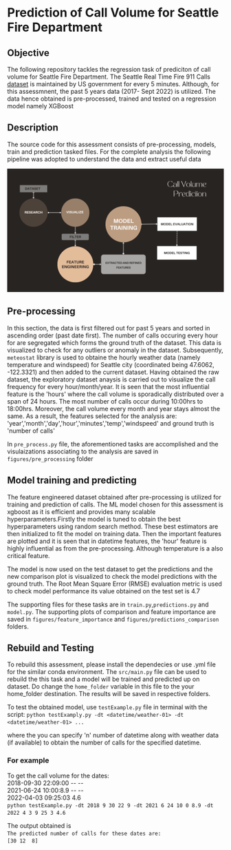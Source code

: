 # Prediction of Call Volume for Seattle Fire Department

## Objective
The following repository tackles the regression task of prediciton of call volume for Seattle Fire Department.
The Seattle Real Time Fire 911 Calls [dataset](https://data.seattle.gov/Public-Safety/Seattle-Real-Time-Fire-911-Calls/kzjm-xkqj) is maintained by US government for every 5 minutes. Although, for this assessmnent, the past 5 years data (2017- Sept 2022) is utilized. The data hence obtained is pre-processed, trained and tested on a regression model namely XGBoost 

## Description

The source code for this assessment consists of pre-processing, models, train and prediction tasked files. For the complete analysis the following pipeline was adopted to understand the data and extract useful data

![ML Pipeline](/figures/pipeline.png "ML_pipeline")

## Pre-processing 
In this section, the data is first filtered out for past 5 years and sorted in ascending order (past date first). The number of calls occuring every hour for are segregated which forms the ground truth of the dataset. This data is visualized to check for any outliers or anomaly in the dataset. 
Subsequently, `meteostat` library is used to obtaine the hourly weather data (namely temperature and windspeed) for Seattle city (coordinated being 47.6062, -122.3321) and then added to the current dataset. 
Having obtained the raw dataset, the exploratory dataset anaysis is carried out to visualize the call frequency for every hour/month/year.
It is seen that the most influential feature is the 'hours' where the call volume is sporadically distributed over a span of 24 hours. The most number of calls occur during 10:00hrs to 18:00hrs. Moreover, the call volume every month and year stays almost the same.
As a result, the features selected for the analysis are:
'year','month','day','hour','minutes','temp','windspeed' and ground truth is 'number of calls'

In `pre_process.py` file, the aforementioned tasks are accomplished and the visulaizations associating to the analysis are saved in `figures/pre_processing` folder

## Model training and predicting

The feature engineered dataset obtained after pre-processing is utilized for training and prediction of calls. The ML model chosen for this assessment is xgboost as it is efficient and provides many scalable hyperparameters.Firstly the model is tuned to obtain the best hyperparameters using random search method. These best estimators are then initialized to fit the model on training data. Then the important features are plotted and it is seen that in datetime features, the 'hour' feature is highly influential as from the pre-processing. Although temperature is a also critical feature. 

The model is now used on the test dataset to get the predictions and the new comparison plot is visualized to check the model predictions with the ground truth. The Root Mean Square Error (RMSE) evaluation metric is used to check model performance its value obtained on the test set is 4.7

The supporting files for these tasks are in `train.py`,`predictions.py` and `model.py`. The supporting plots of comparison and feature importance are saved in `figures/feature_importance` and `figures/predictions_comparison` folders. 

## Rebuild and Testing

To rebuild this assessment, please install the dependecies or use .yml file for the similar conda environment. The `src/main.py` file can be used to rebuild the this task and a model will be trained and predicted up on dataset. Do change the `home_folder` variable in this file to the your home_folder destination. The results will be saved in respective folders. 

To test the obtained model, use `testExample.py` file in terminal with the script:
`python testExamply.py -dt <datetime/weather-01> -dt <datetime/weather-01> ...`

where the you can specify 'n' number of datetime along with weather data (if available) to obtain the number of calls for the specified datetime. 
### For example
To get the call volume for the dates: <br>
2018-09-30 22:09:00 -- -- <br>
2021-06-24 10:00:8.9 -- --<br>
2022-04-03 09:25:03 4.6 <br>
`python testExample.py -dt 2018 9 30 22 9 -dt 2021 6 24 10 0 8.9 -dt 2022 4 3 9 25 3 4.6`

The output obtained is <br>
`The predicted number of calls for these dates are:` <br>
`[30 12  8]`



